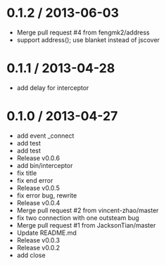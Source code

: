 
0.1.2 / 2013-06-03 
==================

  * Merge pull request #4 from fengmk2/address
  * support address(); use blanket instead of jscover

0.1.1 / 2013-04-28 
==================

  * add delay for interceptor

0.1.0 / 2013-04-27 
==================

  * add event _connect
  * add test
  * add test
  * Release v0.0.6
  * add bin/interceptor
  * fix title
  * fix end error
  * Release v0.0.5
  * fix error bug, rewrite
  * Release v0.0.4
  * Merge pull request #2 from vincent-zhao/master
  * fix two connection with one outsteam bug
  * Merge pull request #1 from JacksonTian/master
  * Update README.md
  * Release v0.0.3
  * Release v0.0.2
  * add close
